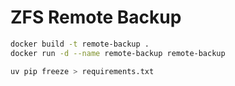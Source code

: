 # ZFS Remote Backup

```bash
docker build -t remote-backup .
docker run -d --name remote-backup remote-backup
```

```bash
uv pip freeze > requirements.txt
```
